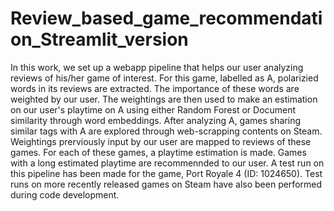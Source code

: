 # Review_based_game_recommendation_Streamlit_version

In this work, we set up a webapp pipeline that helps our user analyzing reviews of his/her game of interest. 
For this game, labelled as A, polarizied words in its reviews are extracted. 
The importance of these words are weighted by our user. 
The weightings are then used to make an estimation on our user's playtime on A using either Random Forest or Document similarity through word embeddings.
After analyzing A, games sharing similar tags with A are explored through web-scrapping contents on Steam. 
Weightings prerviously input by our user are mapped to reviews of these games. 
For each of these games, a playtime estimation is made. 
Games with a long estimated playtime are recommennded to our user.
A test run on this pipeline has been made for the game, Port Royale 4 (ID: 1024650). 
Test runs on more recently released games on Steam have also been performed during code development.
